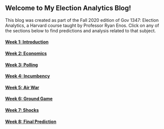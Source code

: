 ## Welcome to My Election Analytics Blog!

This blog was created as part of the Fall 2020 edition of Gov 1347: Election
Analytics, a Harvard course taught by Professor Ryan Enos. Click on any of the
sections below to find predictions and analysis related to that subject.

#### [Week 1: Introduction](posts/post_01_intro.md)
#### [Week 2: Economics](posts/post_02_econ.md)
#### [Week 3: Polling](posts/post_03_polling.md)
#### [Week 4: Incumbency](posts/post_04_incumbency.md)
#### [Week 5: Air War](posts/post_05_air_war.md)
#### [Week 6: Ground Game](posts/post_06_ground_game.md)
#### [Week 7: Shocks](posts/post_07_shocks.md)
#### [Week 8: Final Prediction](posts/post_08_final.md)
